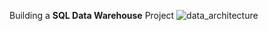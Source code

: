 Building a **SQL Data Warehouse** Project
![data_architecture](https://github.com/user-attachments/assets/4a6c1df5-fe40-4b20-bb11-449b6984e8f5)
